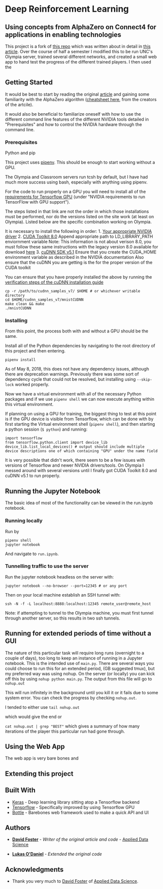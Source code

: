 # Deep Reinforcement Learning

## Using concepts from AlphaZero on Connect4 for applications in enabling technologies

This project is a fork of [this repo](https://github.com/AppliedDataSciencePartners/DeepReinforcementLearning) which was written about in detail in [this article](https://medium.com/applied-data-science/how-to-build-your-own-alphazero-ai-using-python-and-keras-7f664945c188). Over the course of half a semester I modified this to be run UNC's Olympia server, trained several different networks, and created a small web app to hand test the progress of the different trained players. I then used the 

## Getting Started

It would be best to start by reading the original [article](https://medium.com/applied-data-science/how-to-build-your-own-alphazero-ai-using-python-and-keras-7f664945c188) and gaining some familiarity with the AlphaZero algorithm ([cheatsheet here](https://medium.com/applied-data-science/alphago-zero-explained-in-one-diagram-365f5abf67e0), from the creators of the artcile).

It would also be beneficial to familiarize oneself with how to use the different command line features of the different NVIDIA tools detailed in "Prerequisites" and how to control the NVIDIA hardware through the command line. 

### Prerequisites

Python and pip

This project uses [pipenv](https://github.com/pypa/pipenv). This should be enough to start working without a GPU. 

The Olympia and Classroom servers run tcsh by default, but I have had much more success using bash, especially with anything using pipenv.

For the code to run properly on a GPU you will need to install all of the [requirements for Tensorflow GPU](https://www.tensorflow.org/install/install_linux#nvidia_requirements_to_run_tensorflow_with_gpu_support) (under "NVIDIA requirements to run TensorFlow with GPU support"). 

The steps listed in that link are not the order in which those installations must be performed, nor do the versions listed on the site work (at least on Olympia). Listed below are the specific combination working on Olympia. 

It is necessary to install the following in order:
	1. [Your appropriate NVIDIA driver](http://www.nvidia.com/Download/index.aspx?lang=en-us)
	2. [CUDA Toolkit 8.0](https://docs.nvidia.com/cuda/cuda-installation-guide-linux/index.html)
		Append appropriate path to LD_LIBRARY_PATH enviornment variable 
			Note: This information is not about verison 8.0, you must follow these same instructions with the legacy version 8.0 available for download [here](https://developer.nvidia.com/cuda-toolkit-archive)
	3. [cuDNN SDK v5.1](https://docs.nvidia.com/deeplearning/sdk/cudnn-install/)
		Ensure that you create the CUDA_HOME environment variable as described in the NVIDIA documentation
		Also ensure that the cuDNN you are getting is the for the proper version of the CUDA toolkit


You can ensure that you have properly installed the above by running the [verification steps of the cuDNN installation guide](https://docs.nvidia.com/deeplearning/sdk/cudnn-install/#verify)
```
cp -r /path/to/cudnn_samples_v7/ $HOME # or whichever writable directory
cd $HOME/cudnn_samples_v7/mnistCUDNN
make clean && make
./mnistCUDNN
```

### Installing

From this point, the process both with and without a GPU should be the same.

Install all of the Python dependencies by navigating to the root directory of this project and then entering.
```
pipenv install
```
As of May 8, 2018, this does not have any dependency issues, although there are deprecation warnings. Previously there was some sort of dependency cycle that could not be resolved, but installing using `--skip-lock` worked properly. 

Now we have a virtual environment with all of the necessary Python packages and if we use `pipenv shell` we can now execute anything within this virtual environment. 

If planning on using a GPU for training, the biggest thing to test at this point is if the GPU device is visible from Tensorflow, which can be done with by first starting the Virtual environment shell (`pipenv shell`), and then starting a python session (`$ python`) and running:
```
import tensorflow
from tensorflow.python.client import device_lib
device_lib.list_local_devices() # output should include multiple device descriptions one of which containing "GPU" under the name field
```

It is very possible that didn't work, there seem to be a few issues with versions of Tensorflow and newer NVIDIA drivers/tools. On Olympia I messed around with several versions until I finally got CUDA Toolkit 8.0 and cuDNN v5.1 to run properly. 

## Running the Jupyter Notebook

The basic idea of most of the functionality can be viewed in the run.ipynb notebook. 

### Running locally

Run by
```
pipenv shell
jupyter notebook
```

And navigate to `run.ipynb`.

### Tunnelling traffic to use the server

Run the jupyter notebook headless on the server with: 
```
jupyter notebook --no-browser --port=12345 # or any port
```

Then on your local machine establish an SSH tunnel with:
```
ssh -N -f -L localhost:8888:localhost:12345 remote_user@remote_host
```

Note: if attempting to tunnel to the Olympia machine, you must first tunnel through another server, so this results in two ssh tunnels. 


## Running for extended periods of time without a GUI

The nature of this particular task will require long runs (overnight to a couple of days), too long to keep an instance of running in a Jupyter notebook. This is the intended use of `main.py`. There are several ways you could choose to run this for an extended period, (GB suggested tmux), but my preferred way was using nohup. On the server (or locally) you can kick off this by using `nohup python main.py`. The output from this file will go to `nohup.out` 

This will run infinitely in the background until you kill it or it fails due to some system error. You can check the progress by checking `nohup.out`. 

I tended to either use 
`tail nohup.out` 

which would give the end or 

`cat nohup.out | grep "BEST"`
which gives a summary of how many iterations of the player this particular run had gone through.

## Using the Web App

The web app is very bare bones and 


## Extending this project

## Built With

* [Keras](https://keras.io/) - Deep learning library sitting atop a Tensorflow backend
* [Tensorflow](https://www.tensorflow.org/) - Specifically improved by using Tensorflow GPU
* [Bottle](https://bottlepy.org/docs/dev/) - Barebones web framework used to make a quick API and UI


## Authors

* [**David Foster**](https://medium.com/@dtfoster) - *Writer of the original article and code* - [Applied Data Science](https://github.com/AppliedDataSciencePartners)

* [**Lukas O'Daniel**](https://github.com/lukasodaniel) - *Extended the original code*

## Acknowledgments

* Thank you very much to [David Foster](https://medium.com/@dtfoster) of [Applied Data Science](https://github.com/AppliedDataSciencePartners).
